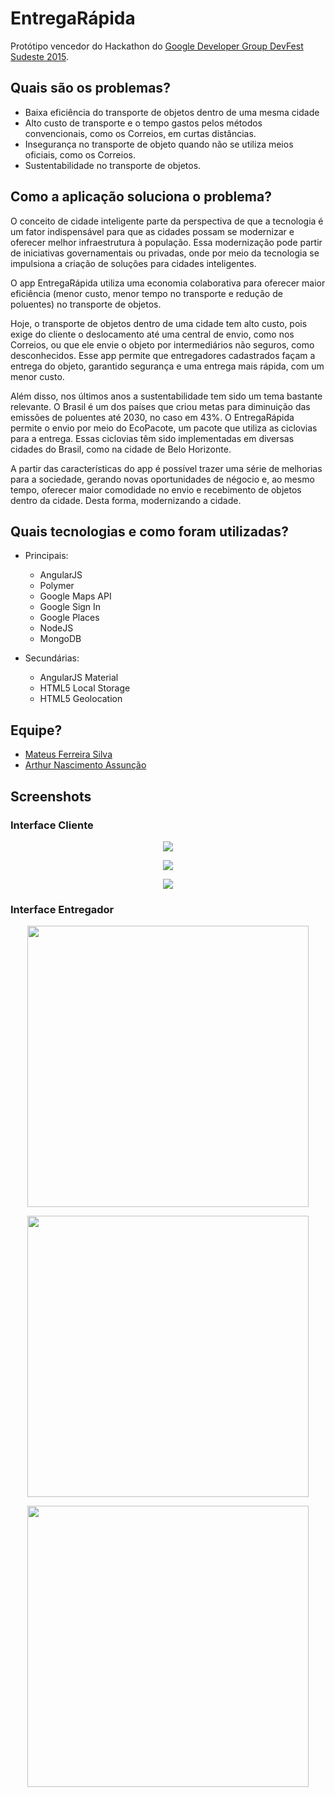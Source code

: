 # EntregaRápida

Protótipo vencedor do Hackathon do [Google Developer Group DevFest Sudeste 2015](http://sudeste.devfest.com.br/).

## Quais são os problemas?
- Baixa eficiência do transporte de objetos dentro de uma mesma cidade
- Alto custo de transporte e o tempo gastos pelos métodos convencionais, como os Correios, em curtas distâncias.
- Insegurança no transporte de objeto quando não se utiliza meios oficiais, como os Correios.
- Sustentabilidade no transporte de objetos.

## Como a aplicação soluciona o problema?
O conceito de cidade inteligente parte da perspectiva de que a tecnologia é um fator indispensável para que as cidades possam se modernizar e oferecer melhor infraestrutura à população. Essa modernização pode partir de iniciativas governamentais ou privadas, onde por meio da tecnologia se impulsiona a criação de soluções para cidades inteligentes.

O app EntregaRápida utiliza uma economia colaborativa para oferecer maior eficiência (menor custo, menor tempo no transporte e redução de poluentes) no transporte de objetos. 

Hoje, o transporte de objetos dentro de uma cidade tem alto custo, pois exige do cliente o deslocamento até uma central de envio, como nos Correios, ou que ele envie o objeto por intermediários não seguros, como desconhecidos. Esse app permite que entregadores cadastrados façam a entrega do objeto, garantido segurança e uma entrega mais rápida, com um menor custo.

Além disso, nos últimos anos a sustentabilidade tem sido um tema bastante relevante. O Brasil é um dos países que criou metas para diminuição das emissões de poluentes até 2030, no caso em 43%. O EntregaRápida permite o envio por meio do EcoPacote, um pacote que utiliza as ciclovias para a entrega. Essas ciclovias têm sido implementadas em diversas cidades do Brasil, como na cidade de Belo Horizonte.

A partir das características do app é possível trazer uma série de melhorias para a sociedade, gerando novas oportunidades de négocio e, ao mesmo tempo, oferecer maior comodidade no envio e recebimento de objetos dentro da cidade. Desta forma, modernizando a cidade.

## Quais tecnologias e como foram utilizadas?
* Principais:
  * AngularJS
  * Polymer
  * Google Maps API
  * Google Sign In
  * Google Places
  * NodeJS
  * MongoDB

* Secundárias:
  * AngularJS Material
  * HTML5 Local Storage
  * HTML5 Geolocation

## Equipe?
- [Mateus Ferreira Silva](http://mateusferreira.com.br)
- [Arthur Nascimento Assunção](http://arthurassuncao.com)

## Screenshots
### Interface Cliente
<p align="center"><img src="https://raw.githubusercontent.com/Mtsferreirasilva/EntregaRapida/master/readme-imgs/login.png"></p>

<p align="center"><img src="https://raw.githubusercontent.com/Mtsferreirasilva/EntregaRapida/master/readme-imgs/entregas.png"></p>

<p align="center"><img src="https://raw.githubusercontent.com/Mtsferreirasilva/EntregaRapida/master/readme-imgs/nova-entrega.png"></p>


### Interface Entregador
<p align="center"><img height="450px" src="https://raw.githubusercontent.com/Mtsferreirasilva/EntregaRapida/master/readme-imgs/entregador.png"></p>

<p align="center"><img height="450px" src="https://raw.githubusercontent.com/Mtsferreirasilva/EntregaRapida/master/readme-imgs/entregador-coleta.png"></p>

<p align="center"><img height="450px" src="https://raw.githubusercontent.com/Mtsferreirasilva/EntregaRapida/master/readme-imgs/entregador-entrega.png"></p>
